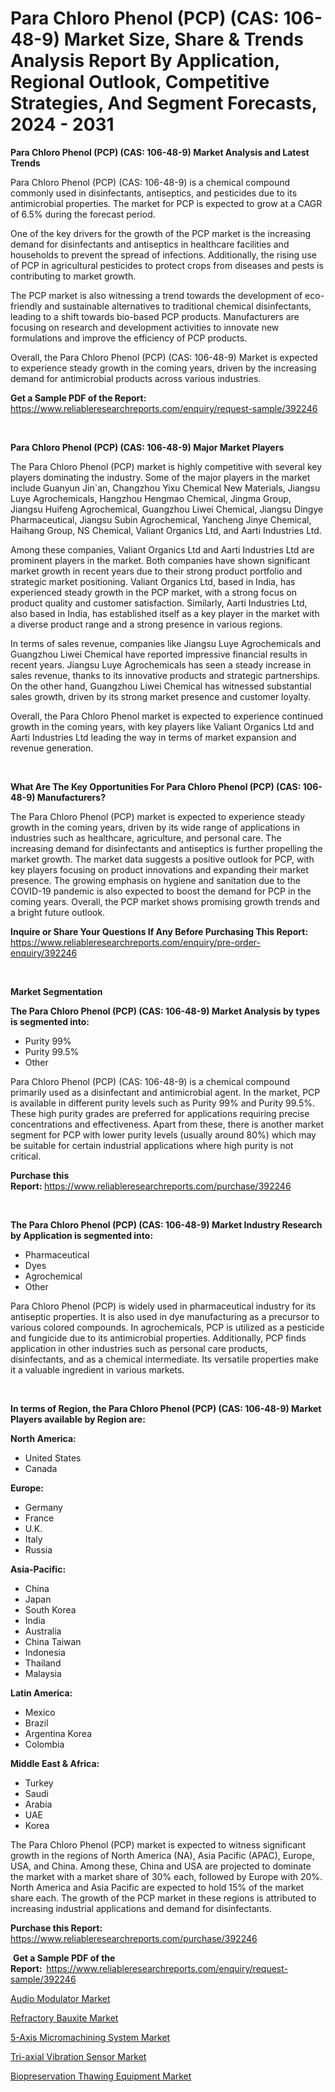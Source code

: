 <p><h1>Para Chloro Phenol (PCP) (CAS: 106-48-9) Market Size, Share & Trends Analysis Report By Application, Regional Outlook, Competitive Strategies, And Segment Forecasts, 2024 - 2031</h1></p><p><strong>Para Chloro Phenol (PCP) (CAS: 106-48-9) Market Analysis and Latest Trends</strong></p>
<p><p>Para Chloro Phenol (PCP) (CAS: 106-48-9) is a chemical compound commonly used in disinfectants, antiseptics, and pesticides due to its antimicrobial properties. The market for PCP is expected to grow at a CAGR of 6.5% during the forecast period. </p><p>One of the key drivers for the growth of the PCP market is the increasing demand for disinfectants and antiseptics in healthcare facilities and households to prevent the spread of infections. Additionally, the rising use of PCP in agricultural pesticides to protect crops from diseases and pests is contributing to market growth.</p><p>The PCP market is also witnessing a trend towards the development of eco-friendly and sustainable alternatives to traditional chemical disinfectants, leading to a shift towards bio-based PCP products. Manufacturers are focusing on research and development activities to innovate new formulations and improve the efficiency of PCP products.</p><p>Overall, the Para Chloro Phenol (PCP) (CAS: 106-48-9) Market is expected to experience steady growth in the coming years, driven by the increasing demand for antimicrobial products across various industries.</p></p>
<p><strong>Get a Sample PDF of the Report:&nbsp;</strong> <a href="https://www.reliableresearchreports.com/enquiry/request-sample/392246">https://www.reliableresearchreports.com/enquiry/request-sample/392246</a></p>
<p>&nbsp;</p>
<p><strong>Para Chloro Phenol (PCP) (CAS: 106-48-9) Major Market Players</strong></p>
<p><p>The Para Chloro Phenol (PCP) market is highly competitive with several key players dominating the industry. Some of the major players in the market include Guanyun Jin`an, Changzhou Yixu Chemical New Materials, Jiangsu Luye Agrochemicals, Hangzhou Hengmao Chemical, Jingma Group, Jiangsu Huifeng Agrochemical, Guangzhou Liwei Chemical, Jiangsu Dingye Pharmaceutical, Jiangsu Subin Agrochemical, Yancheng Jinye Chemical, Haihang Group, NS Chemical, Valiant Organics Ltd, and Aarti Industries Ltd.</p><p>Among these companies, Valiant Organics Ltd and Aarti Industries Ltd are prominent players in the market. Both companies have shown significant market growth in recent years due to their strong product portfolio and strategic market positioning. Valiant Organics Ltd, based in India, has experienced steady growth in the PCP market, with a strong focus on product quality and customer satisfaction. Similarly, Aarti Industries Ltd, also based in India, has established itself as a key player in the market with a diverse product range and a strong presence in various regions.</p><p>In terms of sales revenue, companies like Jiangsu Luye Agrochemicals and Guangzhou Liwei Chemical have reported impressive financial results in recent years. Jiangsu Luye Agrochemicals has seen a steady increase in sales revenue, thanks to its innovative products and strategic partnerships. On the other hand, Guangzhou Liwei Chemical has witnessed substantial sales growth, driven by its strong market presence and customer loyalty.</p><p>Overall, the Para Chloro Phenol market is expected to experience continued growth in the coming years, with key players like Valiant Organics Ltd and Aarti Industries Ltd leading the way in terms of market expansion and revenue generation.</p></p>
<p>&nbsp;</p>
<p><strong>What Are The Key Opportunities For Para Chloro Phenol (PCP) (CAS: 106-48-9) Manufacturers?</strong></p>
<p><p>The Para Chloro Phenol (PCP) market is expected to experience steady growth in the coming years, driven by its wide range of applications in industries such as healthcare, agriculture, and personal care. The increasing demand for disinfectants and antiseptics is further propelling the market growth. The market data suggests a positive outlook for PCP, with key players focusing on product innovations and expanding their market presence. The growing emphasis on hygiene and sanitation due to the COVID-19 pandemic is also expected to boost the demand for PCP in the coming years. Overall, the PCP market shows promising growth trends and a bright future outlook.</p></p>
<p><strong>Inquire or Share Your Questions If Any Before Purchasing This Report:</strong> <a href="https://www.reliableresearchreports.com/enquiry/pre-order-enquiry/392246">https://www.reliableresearchreports.com/enquiry/pre-order-enquiry/392246</a></p>
<p>&nbsp;</p>
<p><strong>Market Segmentation</strong></p>
<p><strong>The Para Chloro Phenol (PCP) (CAS: 106-48-9) Market Analysis by types is segmented into:</strong></p>
<p><ul><li>Purity 99%</li><li>Purity 99.5%</li><li>Other</li></ul></p>
<p><p>Para Chloro Phenol (PCP) (CAS: 106-48-9) is a chemical compound primarily used as a disinfectant and antimicrobial agent. In the market, PCP is available in different purity levels such as Purity 99% and Purity 99.5%. These high purity grades are preferred for applications requiring precise concentrations and effectiveness. Apart from these, there is another market segment for PCP with lower purity levels (usually around 80%) which may be suitable for certain industrial applications where high purity is not critical.</p></p>
<p><strong>Purchase this Report:&nbsp;</strong><a href="https://www.reliableresearchreports.com/purchase/392246">https://www.reliableresearchreports.com/purchase/392246</a></p>
<p>&nbsp;</p>
<p><strong>The Para Chloro Phenol (PCP) (CAS: 106-48-9) Market Industry Research by Application is segmented into:</strong></p>
<p><ul><li>Pharmaceutical</li><li>Dyes</li><li>Agrochemical</li><li>Other</li></ul></p>
<p><p>Para Chloro Phenol (PCP) is widely used in pharmaceutical industry for its antiseptic properties. It is also used in dye manufacturing as a precursor to various colored compounds. In agrochemicals, PCP is utilized as a pesticide and fungicide due to its antimicrobial properties. Additionally, PCP finds application in other industries such as personal care products, disinfectants, and as a chemical intermediate. Its versatile properties make it a valuable ingredient in various markets.</p></p>
<p>&nbsp;</p>
<p><strong>In terms of Region, the Para Chloro Phenol (PCP) (CAS: 106-48-9) Market Players available by Region are:</strong></p>
<p>
    <p> <strong> North America: </strong>
        <ul>
            <li>United States</li>
            <li>Canada</li>
        </ul>
        </p> 
    <p> <strong> Europe: </strong>
        <ul>
            <li>Germany</li>
            <li>France</li>
            <li>U.K.</li>
            <li>Italy</li>
            <li>Russia</li>
        </ul>
        </p> 
    <p> <strong> Asia-Pacific: </strong>
        <ul>
            <li>China</li>
            <li>Japan</li>
            <li>South Korea</li>
            <li>India</li>
            <li>Australia</li>
            <li>China Taiwan</li>
            <li>Indonesia</li>
            <li>Thailand</li>
            <li>Malaysia</li>
        </ul>
        </p> 
    <p> <strong> Latin America: </strong>
        <ul>
            <li>Mexico</li>
            <li>Brazil</li>
            <li>Argentina Korea</li>
            <li>Colombia</li>
        </ul>
        </p> 
    <p> <strong> Middle East & Africa: </strong>
        <ul>
            <li>Turkey</li>
            <li>Saudi</li>
            <li>Arabia</li>
            <li>UAE</li>
            <li>Korea</li>
        </ul>
    </p>
    </p>
<p><p>The Para Chloro Phenol (PCP) market is expected to witness significant growth in the regions of North America (NA), Asia Pacific (APAC), Europe, USA, and China. Among these, China and USA are projected to dominate the market with a market share of 30% each, followed by Europe with 20%. North America and Asia Pacific are expected to hold 15% of the market share each. The growth of the PCP market in these regions is attributed to increasing industrial applications and demand for disinfectants.</p></p>
<p><strong>Purchase this Report: </strong><a href="https://www.reliableresearchreports.com/purchase/392246">https://www.reliableresearchreports.com/purchase/392246</a></p>
<p>&nbsp;<strong>Get a Sample PDF of the Report:&nbsp;&nbsp;</strong><a href="https://www.reliableresearchreports.com/enquiry/request-sample/392246">https://www.reliableresearchreports.com/enquiry/request-sample/392246</a></p>
<p><strong></strong></p>
<p><p><a href="https://view.publitas.com/reportprime-1/audio-modulator-market-centers-on-aspects-such-as-market-growth-market-share-market-opportunity-and-projected-forecasts-spanning-from-2024-to-2031/">Audio Modulator Market</a></p><p><a href="https://view.publitas.com/reportprime-1/refractory-bauxite-market-research-report-the-key-to-successful-business-strategy-forecasted-for-period-from-2024-2031/">Refractory Bauxite Market</a></p><p><a href="https://picayune-night-cbd.notion.site/5-Axis-Micromachining-System-Market-Size-Focuses-on-Market-Dynamics-In-Depth-Analysis-and-Future-Pr-10a113c7c68747dcbd28e9142bb37a1f">5-Axis Micromachining System Market</a></p><p><a href="https://valiant-lunge-8fe.notion.site/Tri-axial-Vibration-Sensor-Market-Furnish-Information-about-Market-Size-Market-Share-Market-Dynami-7d97612586894041b3a522fe85b3ad95">Tri-axial Vibration Sensor Market</a></p><p><a href="https://artistic-helicopter-ca9.notion.site/Biopreservation-Thawing-Equipment-Market-Size-Market-Trends-and-Growth-Outlook-forecasted-for-peri-ccc245fc95f04193ae986b2743f1c592">Biopreservation Thawing Equipment Market</a></p></p>